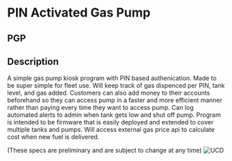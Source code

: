 # PIN Activated Gas Pump

## PGP

## Description 
A simple gas pump kiosk program with PIN based authenication.
Made to be super simple for fleet use. Will keep track of 
gas dispenced per PIN, tank level, and gas added. Customers can
also add money to their accounts beforehand so they can access pump
in a faster and more efficient manner rather than paying every time 
they want to access pump. Can log
automated alerts to admin when tank gets low and shut off pump.
Program is intended to be firmware that is easily deployed and 
extended to cover multiple tanks and pumps. Will access external 
gas price api to calculate cost when new fuel is delivered.

(These specs are preliminary and are subject to change at any time)
![UCD](https://user-images.githubusercontent.com/46934873/216784056-2dd1d7f2-1fcf-4758-8166-abe4c3b3967d.png)
